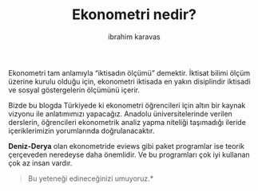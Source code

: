 ﻿---
title: Ekonometri nedir? 
tags: ["testimonies"]
cover: financial.jpg
author: ibrahim karavas
---

Ekonometri tam anlamıyla “iktisadın ölçümü” demektir.
İktisat bilimi ölçüm üzerine kurulu olduğu için,
ekonometri iktisada en yakın disiplindir iktisadi ve sosyal göstergelerin ölçümünü içerir. 
<re-img src="photo-1463852247062-1bbca38f7805.jpg"></re-img>

Bizde bu blogda Türkiyede ki ekonometri öğrencileri için altın bir kaynak vizyonu ile anlatımımızı yapacağız. Anadolu üniversitelerinde verilen derslerin, öğrencileri ekonometrik analiz yapma niteliği taşımadığı ileride içeriklerimizin yorumlarında doğrulanacaktır.

**Deniz-Derya** olan ekonometride eviews gibi paket programlar ise teorik çerçeveden neredeyse daha önemlidir. Ve bu programları çok iyi kullanan çok az insan vardır.

> Bu yeteneği edineceğinizi umuyoruz.*

